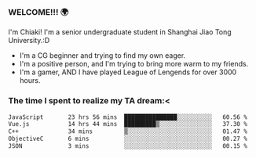 ### WELCOME!!! 🌍

I'm Chiaki! I'm a senior undergraduate student in Shanghai Jiao Tong University.:D

-  I'm a CG beginner and trying to find my own eager. 
-  I'm a positive person, and I'm trying to bring more warm to my friends.
-  I'm a gamer, AND I have played League of Lengends for over 3000 hours. 

### The time I spent to realize my TA dream:<
<!--START_SECTION:waka-->

```txt
JavaScript       23 hrs 56 mins  ███████████████░░░░░░░░░░   60.56 %
Vue.js           14 hrs 44 mins  █████████▒░░░░░░░░░░░░░░░   37.30 %
C++              34 mins         ▒░░░░░░░░░░░░░░░░░░░░░░░░   01.47 %
ObjectiveC       6 mins          ░░░░░░░░░░░░░░░░░░░░░░░░░   00.27 %
JSON             3 mins          ░░░░░░░░░░░░░░░░░░░░░░░░░   00.15 %
```

<!--END_SECTION:waka-->

<!--
**Chiaki-meow/Chiaki-meow** is a ✨ _special_ ✨ repository because its `README.md` (this file) appears on your GitHub profile.

Here are some ideas to get you started:

- 🔭 I’m currently working on ...
- 🌱 I’m currently learning ...
- 👯 I’m looking to collaborate on ...
- 🤔 I’m looking for help with ...
- 💬 Ask me about ...
- 📫 How to reach me: ...
- 😄 Pronouns: ...
- ⚡ Fun fact: ...
-->

